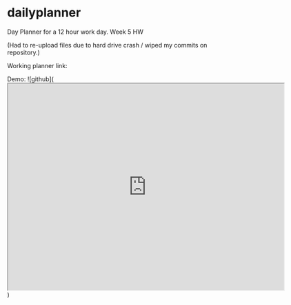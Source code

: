 # dailyplanner
Day Planner for a 12 hour work day. Week 5 HW

(Had to re-upload files due to hard drive crash / wiped my commits on repository.)

Working planner link:

Demo:
![github](<iframe src="https://drive.google.com/file/d/1qm2JO738lXFRcchJpnhHr0zeuYEmjGx3/preview" width="640" height="480"></iframe>)
